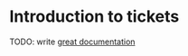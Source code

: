 # Introduction to tickets

TODO: write [great documentation](http://jacobian.org/writing/what-to-write/)
